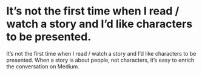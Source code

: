 # It’s not the first time when I read / watch a story and I’d like characters to be presented.

It’s not the first time when I read / watch a story and I’d like characters to be presented. When a story is about people, not characters, it’s easy to enrich the conversation on Medium.